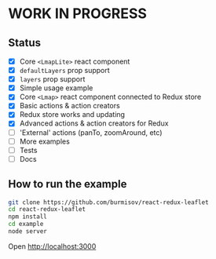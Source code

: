 WORK IN PROGRESS
================

Status
------

- [x] Core `<LmapLite>` react component
- [x] `defaultLayers` prop support
- [x] `layers` prop support
- [x] Simple usage example
- [x] Core `<Lmap>` react component connected to Redux store
- [x] Basic actions & action creators
- [x] Redux store works and updating
- [x] Advanced actions & action creators for Redux
- [ ] 'External' actions (panTo, zoomAround, etc)
- [ ] More examples
- [ ] Tests
- [ ] Docs

How to run the example
----------------------

```sh
git clone https://github.com/burmisov/react-redux-leaflet
cd react-redux-leaflet
npm install
cd example
node server
```

Open [http://localhost:3000](http://localhost:3000)
